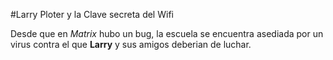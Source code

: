 #Larry Ploter y la Clave secreta del Wifi

Desde que en *Matrix* hubo un bug, la escuela se encuentra asediada por un
virus contra el que **Larry** y sus amigos deberian de luchar.